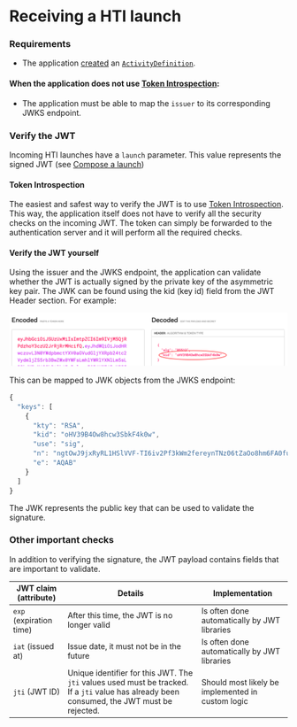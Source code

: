 # Receiving a HTI launch

### Requirements

* The application [created](../../resources-managen/crud-operaties/resource-aanmaken.md) an [`ActivityDefinition`](https://simplifier.net/koppeltaalv2.0/kt2activitydefinition).

#### When the application does not use [Token Introspection](token-introspection.md):&#x20;

* The application must be able to map the `issuer` to its corresponding JWKS endpoint.

### Verify the JWT

Incoming HTI launches have a `launch` parameter. This value represents the signed JWT (see [Compose a launch](../launch-samenstellen/))

#### Token Introspection

The easiest and safest way to verify the JWT is to use [Token Introspection](token-introspection.md). This way, the application itself does not have to verify all the security checks on the incoming JWT. The token can simply be forwarded to the authentication server and it will perform all the required checks.&#x20;

#### Verify the JWT yourself

Using the issuer and the JWKS endpoint, the application can validate whether the JWT is actually signed by the private key of the asymmetric key pair. The JWK can be found using the kid (key id) field from the JWT Header section. For example:

![jwt.io debugger](../../../.gitbook/assets/screenshot-2021-09-22-at-20.22.09.png)

This can be mapped to JWK objects from the JWKS endpoint:

```javascript
{
  "keys": [
    {
      "kty": "RSA",
      "kid": "oHV39B4Ow8hcw3SbkF4k0w",
      "use": "sig",
      "n": "ngtOwJ9jxRyRL1HSlVVF-TI6iv2Pf3kWm2fereynTNz06tZaOo8hm6FA0fucLHH1OxsFFa6rDNyVZcivbR3uEO4CKXrzDw5HUDxLh9qaR-PMolsz4s2mrz6xP9kGkVvQvuzJPQTQ4fat6aI7p0cyA5xA8vqUBqeYU323zcf8uUXb-qSJ3FpidDnTKLksD7B-yjU1HjDdDysRp8pNL6lVs5KW2L8XMCpbrvhyIQ_c5pwOrF_QzfsK9mW78wCKLJZ_D7eVw2yututBzm9z0pq5PColQP2nB7lq98DNJvDbmvMIfDNglRKTS-Qqky_S8a6H5gfgFTv77iaaFFjjld4cJw",
      "e": "AQAB"
    }
  ]
}
```

The JWK represents the public key that can be used to validate the signature.

### Other important checks&#x20;

In addition to verifying the signature, the JWT payload contains fields that are important to validate.

| JWT claim (attribute)   | Details                                                                                                                                      | Implementation                                    |
| ----------------------- | -------------------------------------------------------------------------------------------------------------------------------------------- | ------------------------------------------------- |
| `exp` (expiration time) | After this time, the JWT is no longer valid                                                                                                  | Is often done automatically by JWT libraries      |
| `iat`  (issued at)      | Issue date, it must not be in the future                                                                                                     | Is often done automatically by JWT libraries      |
| `jti` (JWT ID)          | Unique identifier for this JWT. The `jti` values used must be tracked. If a `jti` value has already been consumed, the JWT must be rejected. | Should most likely be implemented in custom logic |
